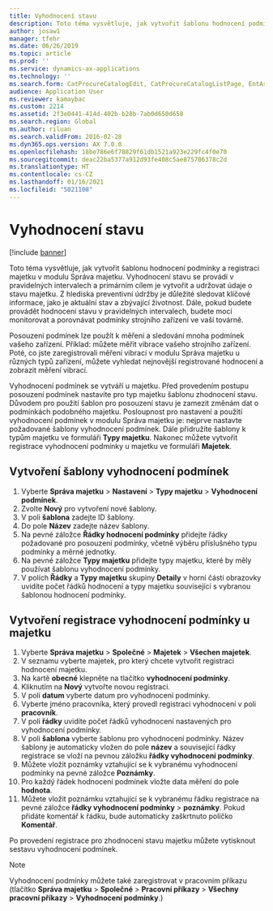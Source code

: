 ```yaml
---
title: Vyhodnocení stavu
description: Toto téma vysvětluje, jak vytvořit šablonu hodnocení podmínky a registraci majetku v modulu Správa majetku.
author: josaw1
manager: tfehr
ms.date: 06/26/2019
ms.topic: article
ms.prod: ''
ms.service: dynamics-ax-applications
ms.technology: ''
ms.search.form: CatProcureCatalogEdit, CatProcureCatalogListPage, EntAssetObjectCondition, EntAssetConditionTemplate
audience: Application User
ms.reviewer: kamaybac
ms.custom: 2214
ms.assetid: 2f3e0441-414d-402b-b28b-7ab0d650d658
ms.search.region: Global
ms.author: riluan
ms.search.validFrom: 2016-02-28
ms.dyn365.ops.version: AX 7.0.0
ms.openlocfilehash: 18be786e6f78829f61db1521a923e229fc4f0e70
ms.sourcegitcommit: deac22ba5377a912d93fe408c5ae875706378c2d
ms.translationtype: HT
ms.contentlocale: cs-CZ
ms.lasthandoff: 01/16/2021
ms.locfileid: "5021108"
---
```

# <a name="condition-assessment"></a>Vyhodnocení stavu

[!include [banner](../../includes/banner.md)]

 

Toto téma vysvětluje, jak vytvořit šablonu hodnocení podmínky a registraci majetku v modulu Správa majetku. Vyhodnocení stavu se provádí v pravidelných intervalech a primárním cílem je vytvořit a udržovat údaje o stavu majetku. Z hlediska preventivní údržby je důležité sledovat klíčové informace, jako je aktuální stav a zbývající životnost. Dále, pokud budete provádět hodnocení stavu v pravidelných intervalech, budete moci monitorovat a porovnávat podmínky strojního zařízení ve vaší továrně.

Posouzení podmínek lze použít k měření a sledování mnoha podmínek vašeho zařízení. Příklad: můžete měřit vibrace vašeho strojního zařízení. Poté, co jste zaregistrovali měření vibrací v modulu Správa majetku u různých typů zařízení, můžete vyhledat nejnovější registrované hodnocení a zobrazit měření vibrací.

Vyhodnocení podmínek se vytváří u majetku. Před provedením postupu posouzení podmínek nastavíte pro typ majetku šablonu zhodnocení stavu. Důvodem pro použití šablon pro posouzení stavu je zamezit změnám dat o podmínkách podobného majetku. Posloupnost pro nastavení a použití vyhodnocení podmínek v modulu Správa majetku je: nejprve nastavte požadované šablony vyhodnocení podmínek. Dále přidružíte šablony k typům majetku ve formuláři **Typy majetku**. Nakonec můžete vytvořit registrace vyhodnocení podmínky u majetku ve formuláři **Majetek**.

## <a name="create-a-condition-assessment-template"></a>Vytvoření šablony vyhodnocení podmínek

1. Vyberte **Správa majetku** > **Nastavení** > **Typy majetku** > **Vyhodnocení podmínek**.
2. Zvolte **Nový** pro vytvoření nové šablony.
3. V poli **šablona** zadejte ID šablony.
4. Do pole **Název** zadejte název šablony.
5. Na pevné záložce **Řádky hodnocení podmínky** přidejte řádky požadované pro posouzení podmínky, včetně výběru příslušného typu podmínky a měrné jednotky.
6. Na pevné záložce **Typy majetku** přidejte typy majetku, které by měly používat šablonu vyhodnocení podmínky.
7. V polích **Řádky** a **Typy majetku** skupiny **Detaily** v horní části obrazovky uvidíte počet řádků hodnocení a typy majetku související s vybranou šablonou hodnocení podmínky.


## <a name="create-condition-assessment-registration-on-an-asset"></a>Vytvoření registrace vyhodnocení podmínky u majetku

1. Vyberte **Správa majetku** > **Společné** > **Majetek** > **Všechen majetek**.
2. V seznamu vyberte majetek, pro který chcete vytvořit registraci hodnocení majetku.
3. Na kartě **obecné** klepněte na tlačítko **vyhodnocení podmínky**.
4. Kliknutím na **Nový** vytvořte novou registraci.
5. V poli **datum** vyberte datum pro vyhodnocení podmínky.
6. Vyberte jméno pracovníka, který provedl registraci vyhodnocení v poli **pracovník**.
7. V poli **řádky** uvidíte počet řádků vyhodnocení nastavených pro vyhodnocení podmínky.
8. V poli **šablona** vyberte šablonu pro vyhodnocení podmínky. Název šablony je automaticky vložen do pole **název** a související řádky registrace se vloží na pevnou záložku **řádky vyhodnocení podmínky**.
9. Můžete vložit poznámky vztahující se k vybranému vyhodnocení podmínky na pevné záložce **Poznámky**.
10. Pro každý řádek hodnocení podmínek vložte data měření do pole **hodnota**.
11. Můžete vložit poznámku vztahující se k vybranému řádku registrace na pevné záložce **řádky vyhodnocení podmínky** > **poznámky**. Pokud přidáte komentář k řádku, bude automaticky zaškrtnuto políčko **Komentář**.

Po provedení registrace pro zhodnocení stavu majetku můžete vytisknout sestavu vyhodnocení podmínek.

>[!NOTE]
>Vyhodnocení podmínky můžete také zaregistrovat v pracovním příkazu (tlačítko **Správa majetku** > **Společné** > **Pracovní příkazy** > **Všechny pracovní příkazy** > **Vyhodnocení podmínky**.)
